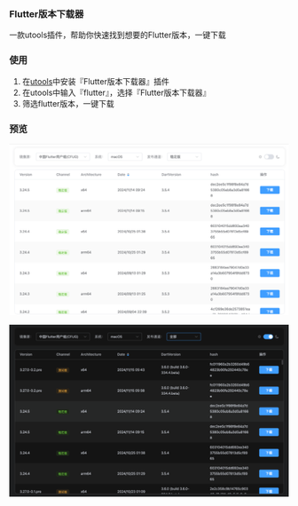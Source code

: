 ### Flutter版本下载器

一款utools插件，帮助你快速找到想要的Flutter版本，一键下载

### 使用

1. 在[utools](https://u.tools/)中安装『Flutter版本下载器』插件
2. 在utools中输入『flutter』，选择『Flutter版本下载器』
3. 筛选flutter版本，一键下载

### 预览

![preview](./preview/img1.png)

![preview](./preview/img2.png)
